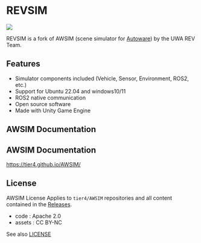 # REVSIM

![](/README_img/AWSIM.png)


REVSIM is a fork of AWSIM (scene simulator for [Autoware](https://github.com/autowarefoundation/autoware)) by the UWA REV Team.

## Features

- Simulator components included (Vehicle, Sensor, Environment, ROS2, etc.)
- Support for Ubuntu 22.04 and windows10/11
- ROS2 native communication
- Open source software
- Made with Unity Game Engine

## AWSIM Documentation
## AWSIM Documentation

https://tier4.github.io/AWSIM/

## License

AWSIM License
Applies to `tier4/AWSIM` repositories and all content contained in the [Releases](https://github.com/tier4/AWSIM/releases).

- code : Apache 2.0
- assets : CC BY-NC

See also [LICENSE](./LICENSE)